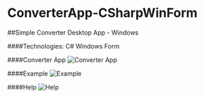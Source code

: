 # ConverterApp-CSharpWinForm

##Simple Converter Desktop App - Windows

####Technologies: C# Windows Form

####Converter App 
![Converter App](http://i.imgur.com/EV7noii.png?1 "Converter App")

####Example
![Example](http://i.imgur.com/4ie4rUM.png?1 "Example")

####Help
![Help](http://i.imgur.com/4ie4rUM.png?1 "Help")
